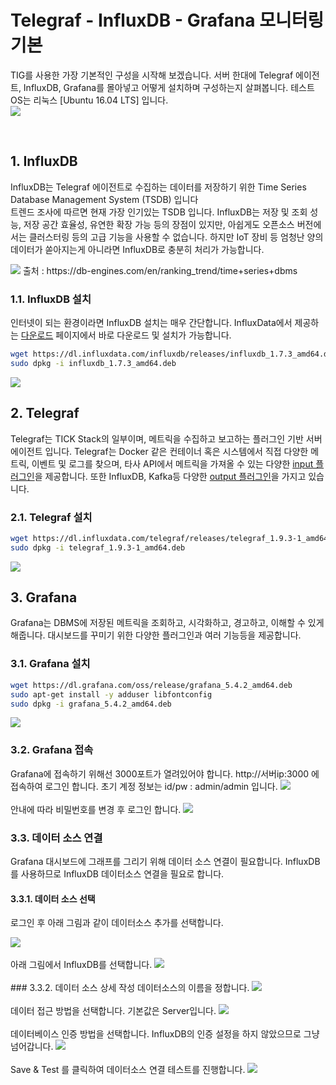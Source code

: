 # Telegraf - InfluxDB - Grafana 모니터링 기본
TIG를 사용한 가장 기본적인 구성을 시작해 보겠습니다. 서버 한대에 Telegraf 에이전트, InfluxDB, Grafana를 몰아넣고 어떻게 설치하며 구성하는지 살펴봅니다.
테스트 OS는 리눅스 [Ubuntu 16.04 LTS] 입니다.<br>
<img src=https://github.com/chupark/TIG_Monitoring/blob/master/1.%20gettingStarted/img/1arc.png />

<br/>

## 1. InfluxDB
InfluxDB는 Telegraf 에이전트로 수집하는 데이터를 저장하기 위한 Time Series Database Management System (TSDB) 입니다 <br>
트렌드 조사에 따르면 현재 가장 인기있는 TSDB 입니다. InfluxDB는 저장 및 조회 성능, 저장 공간 효율성, 유연한 확장 가능 등의 장점이 있지만, 아쉽게도 오픈소스 버전에서는 클러스터링 등의 고급 기능을 사용할 수 없습니다. 하지만 IoT 장비 등 엄청난 양의 데이터가 쏟아지는게 아니라면 InfluxDB로 충분히 처리가 가능합니다.

<img src=https://github.com/chupark/TIG_Monitoring/blob/master/1.%20gettingStarted/img/tsdbTrend.png />
출처 : https://db-engines.com/en/ranking_trend/time+series+dbms

### 1.1. InfluxDB 설치
인터넷이 되는 환경이라면 InfluxDB 설치는 매우 간단합니다. InfluxData에서 제공하는 <a href='https://portal.influxdata.com/downloads/'>다운로드</a> 페이지에서 바로 다운로드 및 설치가 가능합니다.

````bash
wget https://dl.influxdata.com/influxdb/releases/influxdb_1.7.3_amd64.deb
sudo dpkg -i influxdb_1.7.3_amd64.deb
````
<img src= 'https://github.com/chupark/TIG_Monitoring/blob/master/1.%20gettingStarted/img/%EB%85%B9%ED%99%94_2019_01_24_10_11_55_661.gif' />

<br/>

## 2. Telegraf
Telegraf는 TICK Stack의 일부이며, 메트릭을 수집하고 보고하는 플러그인 기반 서버 에이전트 입니다. Telegraf는 Docker 같은 컨테이너 혹은 시스템에서 직접 다양한 메트릭, 이벤트 및 로그를 찾으며, 타사 API에서 메트릭을 가져올 수 있는 다양한 <a href='https://github.com/influxdata/telegraf/tree/master/plugins/inputs'>input 플러그인</a>을 제공합니다. 또한 InfluxDB, Kafka등 다양한 <a href='https://github.com/influxdata/telegraf/tree/master/plugins/outputs'>output 플러그인</a>을 가지고 있습니다.

### 2.1. Telegraf 설치
````bash
wget https://dl.influxdata.com/telegraf/releases/telegraf_1.9.3-1_amd64.deb
sudo dpkg -i telegraf_1.9.3-1_amd64.deb
````
<img src='https://github.com/chupark/TIG_Monitoring/blob/master/1.%20gettingStarted/img/%EB%85%B9%ED%99%94_2019_01_24_10_14_07_746.gif' />

<br/>

## 3. Grafana
Grafana는 DBMS에 저장된 메트릭을 조회하고, 시각화하고, 경고하고, 이해할 수 있게 해줍니다. 대시보드를 꾸미기 위한 다양한 플러그인과 여러 기능등을 제공합니다.

### 3.1. Grafana 설치
````bash
wget https://dl.grafana.com/oss/release/grafana_5.4.2_amd64.deb
sudo apt-get install -y adduser libfontconfig
sudo dpkg -i grafana_5.4.2_amd64.deb
````
<img src='https://github.com/chupark/TIG_Monitoring/blob/master/1.%20gettingStarted/img/%EB%85%B9%ED%99%94_2019_01_24_10_18_23_912.gif' />

### 3.2. Grafana 접속
Grafana에 접속하기 위해선 3000포트가 열려있어야 합니다. http://서버ip:3000 에 접속하여 로그인 합니다.
초기 계정 정보는 id/pw : admin/admin 입니다.
<img src='https://github.com/chupark/TIG_Monitoring/blob/master/1.%20gettingStarted/img/grafana_login1.png'/>
<br/>
<br/>
안내에 따라 비밀번호를 변경 후 로그인 합니다.
<img src='https://github.com/chupark/TIG_Monitoring/blob/master/1.%20gettingStarted/img/grafana_login2.png'/>

### 3.3. 데이터 소스 연결
Grafana 대시보드에 그래프를 그리기 위해 데이터 소스 연결이 필요합니다. InfluxDB를 사용하므로 InfluxDB 데이터소스 연결을 필요로 합니다.

#### 3.3.1. 데이터 소스 선택
로그인 후 아래 그림과 같이 데이터소스 추가를 선택합니다.

<img src='https://github.com/chupark/TIG_Monitoring/blob/master/1.%20gettingStarted/img/add_datasource1.png'/>
<br/>
<br/>
아래 그림에서 InfluxDB를 선택합니다.

<img src='https://github.com/chupark/TIG_Monitoring/blob/master/1.%20gettingStarted/img/add_datasource2.png'/>
<br/>
<br/>
### 3.3.2. 데이터 소스 상세 작성
데이터소스의 이름을 정합니다.

<img src='https://github.com/chupark/TIG_Monitoring/blob/master/1.%20gettingStarted/img/add_datasource3.png'/>
<br/>
<br/>
데이터 접근 방법을 선택합니다. 기본값은 Server입니다. 
<img src='https://github.com/chupark/TIG_Monitoring/blob/master/1.%20gettingStarted/img/add_datasource4.png'/>
<br/>
<br/>
데이터베이스 인증 방법을 선택합니다. InfluxDB의 인증 설정을 하지 않았으므로 그냥 넘어갑니다.
<img src='https://github.com/chupark/TIG_Monitoring/blob/master/1.%20gettingStarted/img/add_datasource5.png'/>
<br/>
<br/>
Save & Test 를 클릭하여 데이터소스 연결 테스트를 진행합니다.
<img src='https://github.com/chupark/TIG_Monitoring/blob/master/1.%20gettingStarted/img/add_datasource6.png'/>


